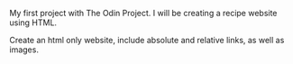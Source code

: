 My first project with The Odin Project. I will be creating a recipe website using HTML. 

Create an html only website, include absolute and relative links, as well as images. 